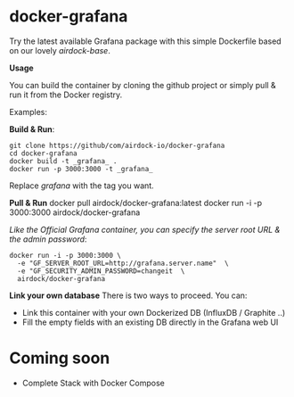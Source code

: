# docker-grafana

Try the latest available Grafana package with this simple Dockerfile based on our lovely _airdock-base_.

**Usage**

You can build the container by cloning the github project or simply pull & run it from the Docker registry.

Examples:

**Build & Run**:
```
git clone https://github/com/airdock-io/docker-grafana
cd docker-grafana
docker build -t _grafana_ .
docker run -p 3000:3000 -t _grafana_
```
Replace _grafana_ with the tag you want.


**Pull & Run**
docker pull airdock/docker-grafana:latest
docker run -i -p 3000:3000 airdock/docker-grafana

_Like the Official Grafana container, you can specify the server root URL & the admin password_:

```
docker run -i -p 3000:3000 \
  -e "GF_SERVER_ROOT_URL=http://grafana.server.name"  \
  -e "GF_SECURITY_ADMIN_PASSWORD=changeit  \
  airdock/docker-grafana
```

**Link your own database**
There is two ways to proceed. You can:
 - Link this container with your own Dockerized DB (InfluxDB / Graphite ..)
 - Fill the empty fields with an existing DB directly in the Grafana web UI

# Coming soon

 - Complete Stack with Docker Compose
